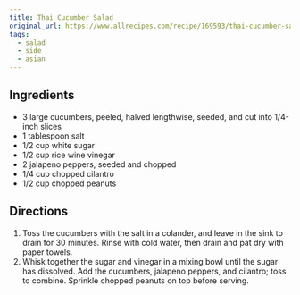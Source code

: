 ```yaml
---
title: Thai Cucumber Salad
original_url: https://www.allrecipes.com/recipe/169593/thai-cucumber-salad/
tags:
  - salad
  - side
  - asian
---
```



## Ingredients

* 3 large cucumbers, peeled, halved lengthwise, seeded, and cut into 1/4-inch slices
* 1 tablespoon salt
* 1/2 cup white sugar
* 1/2 cup rice wine vinegar
* 2 jalapeno peppers, seeded and chopped
* 1/4 cup chopped cilantro
* 1/2 cup chopped peanuts

## Directions

1. Toss the cucumbers with the salt in a colander, and leave in the sink to drain for 30 minutes. Rinse with cold water, then drain and pat dry with paper towels.
1. Whisk together the sugar and vinegar in a mixing bowl until the sugar has dissolved. Add the cucumbers, jalapeno peppers, and cilantro; toss to combine. Sprinkle chopped peanuts on top before serving.